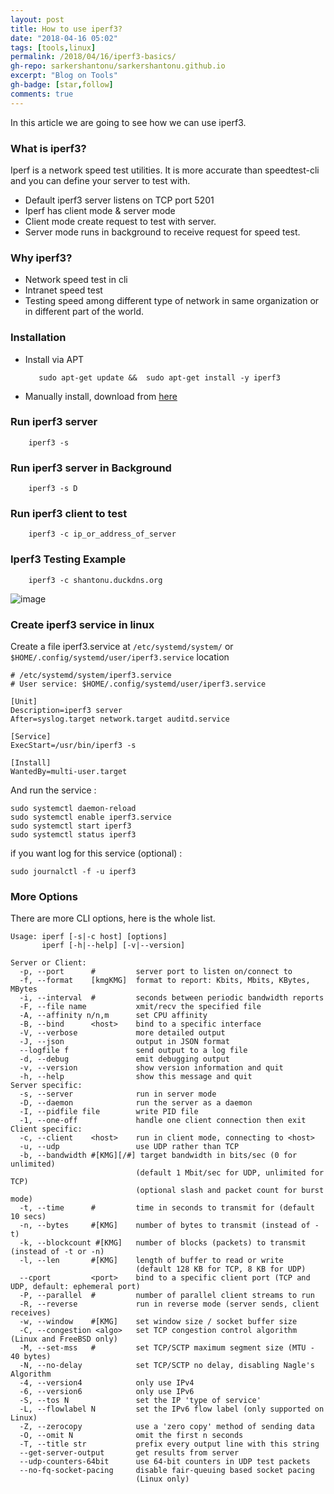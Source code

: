 ```yaml
---
layout: post
title: How to use iperf3?
date: "2018-04-16 05:02"
tags: [tools,linux]
permalink: /2018/04/16/iperf3-basics/
gh-repo: sarkershantonu/sarkershantonu.github.io
excerpt: "Blog on Tools"
gh-badge: [star,follow]
comments: true
---
```

In this article we are going to see how we can use iperf3.

### What is iperf3? 
Iperf is a network speed test utilities. It is more accurate than speedtest-cli and you can define your server to test with.   

- Default iperf3 server listens on TCP port 5201
- Iperf has client mode & server mode 
- Client mode create request to test with server. 
- Server mode runs in background to receive request for speed test. 

### Why iperf3?
- Network speed test in cli
- Intranet speed test 
- Testing speed among different type of network in same organization or in different part of the world. 

### Installation 
- Install via APT

         sudo apt-get update &&  sudo apt-get install -y iperf3       	

- Manually install, download from [here](https://iperf.fr/iperf-download.php)

### Run iperf3 server 

		iperf3 -s 

### Run iperf3 server in Background

		iperf3 -s D

### Run iperf3 client to test

		iperf3 -c ip_or_address_of_server
		
### Iperf3 Testing Example 

		iperf3 -c shantonu.duckdns.org

![image](/images/iperf3-cli.jpg)

### Create iperf3 service in linux
Create a file iperf3.service at ```/etc/systemd/system/``` or ```$HOME/.config/systemd/user/iperf3.service``` location 

```
# /etc/systemd/system/iperf3.service
# User service: $HOME/.config/systemd/user/iperf3.service

[Unit]
Description=iperf3 server
After=syslog.target network.target auditd.service

[Service]
ExecStart=/usr/bin/iperf3 -s

[Install]
WantedBy=multi-user.target
```

And run the service : 
```
sudo systemctl daemon-reload
sudo systemctl enable iperf3.service
sudo systemctl start iperf3
sudo systemctl status iperf3
```

if you want log for this service (optional) : 
``` 
sudo journalctl -f -u iperf3
```

### More Options 
There are more CLI options, here is the whole list. 

    Usage: iperf [-s|-c host] [options]
		   iperf [-h|--help] [-v|--version]

	Server or Client:
	  -p, --port      #         server port to listen on/connect to
	  -f, --format    [kmgKMG]  format to report: Kbits, Mbits, KBytes, MBytes
	  -i, --interval  #         seconds between periodic bandwidth reports
	  -F, --file name           xmit/recv the specified file
	  -A, --affinity n/n,m      set CPU affinity
	  -B, --bind      <host>    bind to a specific interface
	  -V, --verbose             more detailed output
	  -J, --json                output in JSON format
	  --logfile f               send output to a log file
	  -d, --debug               emit debugging output
	  -v, --version             show version information and quit
	  -h, --help                show this message and quit
	Server specific:
	  -s, --server              run in server mode
	  -D, --daemon              run the server as a daemon
	  -I, --pidfile file        write PID file
	  -1, --one-off             handle one client connection then exit
	Client specific:
	  -c, --client    <host>    run in client mode, connecting to <host>
	  -u, --udp                 use UDP rather than TCP
	  -b, --bandwidth #[KMG][/#] target bandwidth in bits/sec (0 for unlimited)
								(default 1 Mbit/sec for UDP, unlimited for TCP)
								(optional slash and packet count for burst mode)
	  -t, --time      #         time in seconds to transmit for (default 10 secs)
	  -n, --bytes     #[KMG]    number of bytes to transmit (instead of -t)
	  -k, --blockcount #[KMG]   number of blocks (packets) to transmit (instead of -t or -n)
	  -l, --len       #[KMG]    length of buffer to read or write
								(default 128 KB for TCP, 8 KB for UDP)
	  --cport         <port>    bind to a specific client port (TCP and UDP, default: ephemeral port)
	  -P, --parallel  #         number of parallel client streams to run
	  -R, --reverse             run in reverse mode (server sends, client receives)
	  -w, --window    #[KMG]    set window size / socket buffer size
	  -C, --congestion <algo>   set TCP congestion control algorithm (Linux and FreeBSD only)
	  -M, --set-mss   #         set TCP/SCTP maximum segment size (MTU - 40 bytes)
	  -N, --no-delay            set TCP/SCTP no delay, disabling Nagle's Algorithm
	  -4, --version4            only use IPv4
	  -6, --version6            only use IPv6
	  -S, --tos N               set the IP 'type of service'
	  -L, --flowlabel N         set the IPv6 flow label (only supported on Linux)
	  -Z, --zerocopy            use a 'zero copy' method of sending data
	  -O, --omit N              omit the first n seconds
	  -T, --title str           prefix every output line with this string
	  --get-server-output       get results from server
	  --udp-counters-64bit      use 64-bit counters in UDP test packets
	  --no-fq-socket-pacing     disable fair-queuing based socket pacing
								(Linux only)